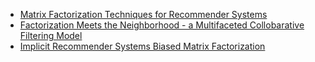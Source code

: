* [Matrix Factorization Techniques for Recommender Systems](https://datajobs.com/data-science-repo/Recommender-Systems-[Netflix].pdf)
* [Factorization Meets the Neighborhood - a Multifaceted Collobarative Filtering Model](https://www.cs.rochester.edu/twiki/pub/Main/HarpSeminar/Factorization_Meets_the_Neighborhood-_a_Multifaceted_Collaborative_Filtering_Model.pdf)
* [Implicit Recommender Systems Biased Matrix Factorization](http://activisiongamescience.github.io/2016/01/11/Implicit-Recommender-Systems-Biased-Matrix-Factorization/)
